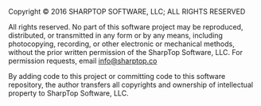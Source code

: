 Copyright © 2016 SHARPTOP SOFTWARE, LLC; ALL RIGHTS RESERVED

All rights reserved. No part of this software project may be reproduced, distributed, or 
transmitted in any form or by any means, including photocopying, recording, or other 
electronic or mechanical methods, without the prior written permission of the SharpTop
Software, LLC. For permission requests, email info@sharptop.co

By adding code to this project or committing code to this software repository, the author 
transfers all copyrights and ownership of intellectual property to SharpTop Software, LLC.
